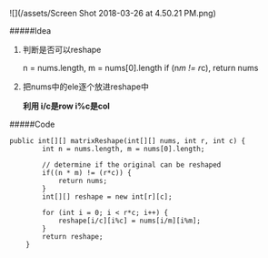 ![](/assets/Screen Shot 2018-03-26 at 4.50.21 PM.png)

#####Idea
1. 判断是否可以reshape
    
    n = nums.length, m = nums[0].length
    if (n*m != r*c), return nums
2. 把nums中的ele逐个放进reshape中
    
    **利用 i/c是row i%c是col**
    
#####Code


```
public int[][] matrixReshape(int[][] nums, int r, int c) {
        int n = nums.length, m = nums[0].length;
        
        // determine if the original can be reshaped
        if((n * m) != (r*c)) {
            return nums;
        }
        int[][] reshape = new int[r][c];
        
        for (int i = 0; i < r*c; i++) {
            reshape[i/c][i%c] = nums[i/m][i%m];
        }
        return reshape;
    }
```

